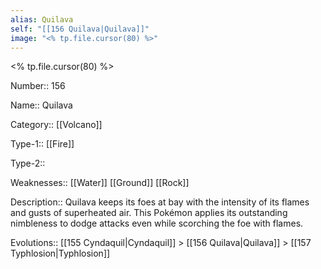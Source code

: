 ```yaml
---
alias: Quilava
self: "[[156 Quilava|Quilava]]"
image: "<% tp.file.cursor(80) %>"
---
```


<% tp.file.cursor(80) %>

Number:: 156

Name:: Quilava

Category:: [[Volcano]]

Type-1:: [[Fire]]

Type-2:: 

Weaknesses:: [[Water]] [[Ground]] [[Rock]]

Description:: Quilava keeps its foes at bay with the intensity of its flames and gusts of superheated air. This Pokémon applies its outstanding nimbleness to dodge attacks even while scorching the foe with flames.

Evolutions:: [[155 Cyndaquil|Cyndaquil]] > [[156 Quilava|Quilava]] > [[157 Typhlosion|Typhlosion]]
